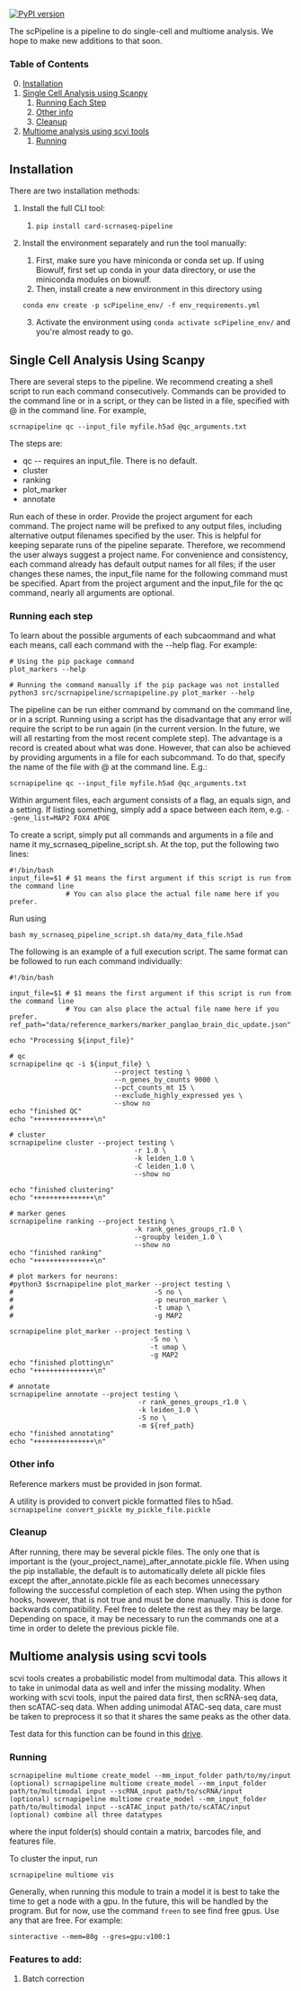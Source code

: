[![PyPI version](https://badge.fury.io/py/card-scrnaseq-pipeline.svg)](https://badge.fury.io/py/card-scrnaseq-pipeline)

The scPipeline is a pipeline to do single-cell and multiome analysis. We hope to make new additions to that soon.



### Table of Contents 
0. [Installation](#0)
1. [Single Cell Analysis using Scanpy](#1)
    1. [Running Each Step](#2)
    2. [Other info](#3)
    3. [Cleanup](#4)
2. [Multiome analysis using scvi tools](#5)
    1. [Running](#6)


<a id="0"></a>
## Installation
There are two installation methods:  
1. Install the full CLI tool:
    1. `pip install card-scrnaseq-pipeline`

2. Install the environment separately and run the tool manually:
    1. First, make sure you have miniconda or conda set up. If using Biowulf, first set up conda in your data directory, or use the miniconda modules on biowulf.
    2. Then, install create a new environment in this directory using
    ```
    conda env create -p scPipeline_env/ -f env_requirements.yml
    ```
    3. Activate the environment using `conda activate scPipeline_env/` and you're almost ready to go.


<a id="1"></a>
## Single Cell Analysis Using Scanpy 
There are several steps to the pipeline. We recommend creating a shell script to run each command consecutively.
Commands can be provided to the command line or in a script,
or they can be listed in a file, specified with @ in the command line. For example, 
```
scrnapipeline qc --input_file myfile.h5ad @qc_arguments.txt
```

The steps are:
- qc -- requires an input_file. There is no default.  
- cluster  
- ranking  
- plot_marker  
- annotate  


Run each of these in order. Provide the project argument for each command. The project name will be prefixed to any output files, including alternative output filenames specified by the user. This is helpful for keeping separate runs of the pipeline separate. Therefore,
we recommend the user always suggest a project name.
For convenience and consistency, each command already has default
output names for all files; if the user changes these names, the input_file name for the following command must be specified.
Apart from the project argument
and the input_file for the qc command, nearly all arguments are optional.

<a id="2"></a>
### Running each step
To learn about the possible arguments of each subcaommand and what each means, call each command with the --help flag.
For example:
```
# Using the pip package command
plot_markers --help

# Running the command manually if the pip package was not installed
python3 src/scrnapipeline/scrnapipeline.py plot_marker --help
```  
The pipeline can be run either command by command on the command line, or in a script.
Running using a script has the disadvantage that any error will require the script to be run again (in the current version. In the future, we will all restarting from the most recent complete step). The advantage is a record is created about what was done.
However, that can also be achieved by providing arguments in a file for each subcommand. 
To do that, specify the name of the file with @ at the command line. E.g.:
```
scrnapipeline qc --input_file myfile.h5ad @qc_arguments.txt
``` 
Within argument files, each argument consists of a flag, an equals sign, and a setting. If listing something, 
simply add a space between each item, e.g. `--gene_list=MAP2 FOX4 APOE`

To create a script, simply put all commands and arguments in a file and name it my_scrnaseq_pipeline_script.sh.
At the top, put the following two lines:
```
#!/bin/bash
input_file=$1 # $1 means the first argument if this script is run from the command line
              # You can also place the actual file name here if you prefer.
```             
Run using 
```
bash my_scrnaseq_pipeline_script.sh data/my_data_file.h5ad
```

The following is an example of a full execution script. The same format can be followed to run each command individually:
```
#!/bin/bash

input_file=$1 # $1 means the first argument if this script is run from the command line
              # You can also place the actual file name here if you prefer.
ref_path="data/reference_markers/marker_panglao_brain_dic_update.json"

echo "Processing ${input_file}"

# qc
scrnapipeline qc -i ${input_file} \
                          --project testing \
                          --n_genes_by_counts 9000 \
                          --pct_counts_mt 15 \
                          --exclude_highly_expressed yes \
                          --show no
echo "finished QC"
echo "+++++++++++++++\n"

# cluster
scrnapipeline cluster --project testing \
                               -r 1.0 \
                               -k leiden_1.0 \
                               -C leiden_1.0 \
                               --show no

echo "finished clustering"
echo "+++++++++++++++\n"

# marker genes
scrnapipeline ranking --project testing \
                               -k rank_genes_groups_r1.0 \
                               --groupby leiden_1.0 \
                               --show no
echo "finished ranking"
echo "+++++++++++++++\n"

# plot markers for neurons: 
#python3 $scrnapipeline plot_marker --project testing \
#                                   -S no \
#                                   -p neuron_marker \
#                                   -t umap \
#                                   -g MAP2

scrnapipeline plot_marker --project testing \
                                   -S no \
                                   -t umap \
                                   -g MAP2 
echo "finished plotting\n"
echo "+++++++++++++++\n"

# annotate
scrnapipeline annotate --project testing \
                                -r rank_genes_groups_r1.0 \
                                -k leiden_1.0 \
                                -S no \
                                -m ${ref_path}
echo "finished annotating"
echo "+++++++++++++++\n"
```


<a id="3"></a>
### Other info
Reference markers must be provided in json format.

A utility is provided to convert pickle formatted files to h5ad.  
`scrnapipeline convert_pickle my_pickle_file.pickle`


<a id="4"></a>
### Cleanup
After running, there may be several pickle files. The only one that is important is the (your_project_name)_after_annotate.pickle file.
When using the pip installable, the default is to automatically delete all pickle files except the after_annotate.pickle file as each becomes unnecessary following the successful completion of each step. When using the python hooks, however, that is not true and must be done manually. This is done for backwards compatibility.
Feel free to delete the rest as they may be large. Depending on space, it may be necessary to run the commands one at a time in order to delete
the previous pickle file.


<a id="5"></a>
## Multiome analysis using scvi tools
scvi tools creates a probabilistic model from multimodal data. This allows it to take in unimodal data as well and infer the missing modality. When working with scvi tools, input the paired data first, then scRNA-seq data, then scATAC-seq data. When adding unimodal ATAC-seq data, care must be taken to preprocess it so that it shares the same peaks as the other data. 

Test data for this function can be found in this [drive](https://drive.google.com/drive/folders/1da59rcez4VTWOeUNRi7NOL1Ga36Xrlxk?usp=sharing).
    
<a id="6"></a>
### Running
    
    scrnapipeline multiome create_model --mm_input_folder path/to/my/input
    (optional) scrnapipeline multiome create_model --mm_input_folder path/to/multimodal input --scRNA_input path/to/scRNA/input
    (optional) scrnapipeline multiome create_model --mm_input_folder path/to/multimodal input --scATAC_input path/to/scATAC/input
    (optional) combine all three datatypes
where the input folder(s) should contain a matrix, barcodes file, and features file.  

To cluster the input, run

    scrnapipeline multiome vis

Generally, when running this module to train a model it is best to take the time to get a node with a gpu. In the future, this will be handled by the program. But for now, use the command `freen` to see find free gpus. Use any that are free. For example:
    
    sinteractive --mem=80g --gres=gpu:v100:1
    
### Features to add:
1. Batch correction
